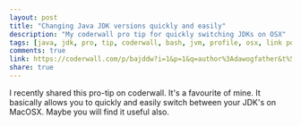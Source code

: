 ```yaml
---
layout: post
title: "Changing Java JDK versions quickly and easily"
description: "My coderwall pro tip for quickly switching JDKs on OSX"
tags: [java, jdk, pro, tip, coderwall, bash, jvm, profile, osx, link post]
comments: true
link: https://coderwall.com/p/bajddw?i=1&p=1&q=author%3Adawogfather&t%5B%5D=dawogfather 
share: true
---
```


I recently shared this pro-tip on coderwall. It's a favourite of mine. 
It basically allows you to quickly and easily switch between your JDK's on MacOSX. 
Maybe you will find it useful also. 